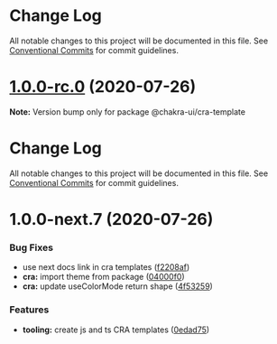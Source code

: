 # Change Log

All notable changes to this project will be documented in this file. See
[Conventional Commits](https://conventionalcommits.org) for commit guidelines.

# [1.0.0-rc.0](https://github.com/chakra-ui/chakra-ui/compare/@chakra-ui/cra-template@1.0.0-next.7...@chakra-ui/cra-template@1.0.0-rc.0) (2020-07-26)

**Note:** Version bump only for package @chakra-ui/cra-template

# Change Log

All notable changes to this project will be documented in this file. See
[Conventional Commits](https://conventionalcommits.org) for commit guidelines.

# 1.0.0-next.7 (2020-07-26)

### Bug Fixes

- use next docs link in cra templates
  ([f2208af](https://github.com/chakra-ui/chakra-ui/commit/f2208af1c222d61d84fdecce693c6f5d70c50fa5))
- **cra:** import theme from package
  ([04000f0](https://github.com/chakra-ui/chakra-ui/commit/04000f03ceec88a8fff38bc62baa37f864316693))
- **cra:** update useColorMode return shape
  ([4f53259](https://github.com/chakra-ui/chakra-ui/commit/4f53259190157f7ed4c7af48a0fafbfc05210428))

### Features

- **tooling:** create js and ts CRA templates
  ([0edad75](https://github.com/chakra-ui/chakra-ui/commit/0edad759487834be76b5f2159937616a779a6f75))
